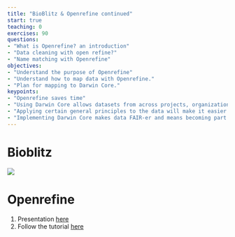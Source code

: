 ```yaml
---
title: "BioBlitz & Openrefine continued"
start: true
teaching: 0
exercises: 90
questions:
- "What is Openrefine? an introduction"
- "Data cleaning with open refine?"
- "Name matching with Openrefine"
objectives:
- "Understand the purpose of Openrefine"
- "Understand how to map data with Openrefine."
- "Plan for mapping to Darwin Core."
keypoints:
- "Openrefine saves time"
- "Using Darwin Core allows datasets from across projects, organizations, and countries to be integrated together."
- "Applying certain general principles to the data will make it easier to map to Darwin Core."
- "Implementing Darwin Core makes data FAIR-er and means becoming part of a community of people working together to understand species no matter where they work or are based."
---
```


# Bioblitz

<a href="https://docs.google.com/presentation/d/1OXJqo9St33sQrnIabYccXA9ItN7KLARsxHwPywNcOA4/edit?usp=sharing">
    <img src="{{ '/assets/img/bioblitz.PNG' | relative_url }}">
  </a>

# Openrefine

1. Presentation [here](https://docs.google.com/presentation/d/1wtvqjm8XxbfYOzmkE03yTux42KmN2c-sDyK-EgH_q5M/edit?usp=sharing)
2. Follow the tutorial [here](https://docs.google.com/presentation/d/1wtvqjm8XxbfYOzmkE03yTux42KmN2c-sDyK-EgH_q5M/edit?usp=sharing)

